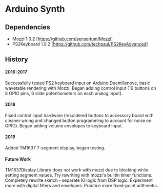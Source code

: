 # Arduino Synth

## Dependencies
* Mozzi 1.0.2 [https://github.com/sensorium/Mozzi]
* PS2Keyboard 1.0.2 [https://github.com/techpaul/PS2KeyAdvanced]

## History
#### 2016-2017
Successfully tested PS2 keyboard input on Arduino Duemillenove, basic wavetable rendering with Mozzi. 
Began adding control input (16 buttons on 8 GPIO pins, 6 slide potentiometers on each analog input). 

#### 2018
Fixed control input hardware (resoldered buttons to accessory board with cleaner wiring and changed button programming to account for noise on GPIO).
Began adding volume envelopes to keyboard input.

#### 2019
Added TM1637 7-segment display, began testing.

#### Future Work
TM1637Display Library does not work with mozzi due to blocking while setting segment values. Try rewriting with mozzi's builtin timer functions.
Completely rewrite sketch - separate IO logic from DSP logic.
Experiment more with digital filters and envelopes. Practice more fixed-point arithmetic.

